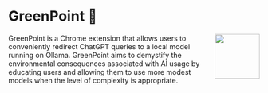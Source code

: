 # GreenPoint 🦥

<img align="right" width="90" height="90" src="https://github.com/user-attachments/assets/5555de20-9af2-4ab7-8ec3-c640ca4c618b">
GreenPoint is a Chrome extension that allows users to conveniently redirect ChatGPT queries to a local model running on Ollama. GreenPoint aims to demystify the environmental consequences associated with AI usage by educating users and allowing them to use more modest models when the level of complexity is appropriate.
